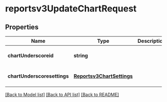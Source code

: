 # reportsv3UpdateChartRequest

## Properties
Name | Type | Description | Notes
------------ | ------------- | ------------- | -------------
**chartUnderscoreid** | **string** |  | [optional] [default to null]
**chartUnderscoresettings** | [**Reportsv3ChartSettings**](Reportsv3ChartSettings.md) |  | [optional] [default to null]

[[Back to Model list]](../README.md#documentation-for-models) [[Back to API list]](../README.md#documentation-for-api-endpoints) [[Back to README]](../README.md)


